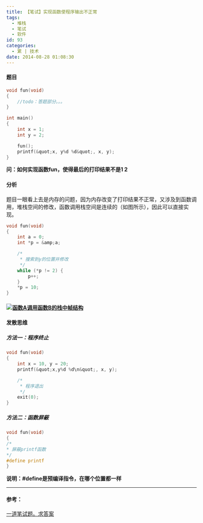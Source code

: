 ```yaml
---
title: 【笔试】实现函数使程序输出不正常
tags:
  - 堆栈
  - 笔试
  - 软件
id: 93
categories:
  - 累 | 技术
date: 2014-08-28 01:08:30
---
```


#### 题目

<!-- more -->

```c
void fun(void)
{
    //todo：答题部分。。。
}

int main()
{
    int x = 1;
    int y = 2;

    fun();
    printf(&quot;x, y%d %d&quot;, x, y);
}
```

**问：如何实现函数fun，使得最后的打印结果不是1 2**

#### 分析

题目一眼看上去是内存的问题，因为内存改变了打印结果不正常，又涉及到函数调用，堆栈空间的修改，函数调用栈空间是连续的（如图所示），因此可以直接实现。

```c
void fun(void)
{
	int a = 0;
	int *p = &amp;a;

	/*
	 * 搜索到y的位置并修改
	 */
	while (*p != 2) {
		p++;
	}
	*p = 10;
}
```

#### [![函数A调用函数B的栈中帧结构](http://www.flyhan.com/wp-content/uploads/2014/08/函数A调用函数B的栈中帧结构.png)](http://www.flyhan.com/wp-content/uploads/2014/08/函数A调用函数B的栈中帧结构.png)

#### 发散思维

##### 方法一：程序终止

```c
void fun(void)
{
	int x = 10, y = 20;
	printf(&quot;x,y%d %d\n&quot;, x, y);

	/*
	 * 程序退出
	 */
	exit(0);
}
```

##### 方法二：函数屏蔽

```c
void fun(void)
{
/*
* 屏蔽printf函数
*/
#define printf
}
```

**说明：#define是预编译指令，在哪个位置都一样**

* * *

#### 参考：

[一道笔试题。求答案](http://www.educity.cn/wenda/525700.html "一道笔试题")